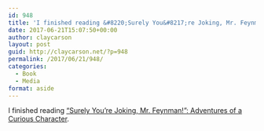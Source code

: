 ```yaml
---
id: 948
title: 'I finished reading &#8220;Surely You&#8217;re Joking, Mr. Feynman!&#8221;: Adventures of a Curious Character: Adventures of a Curious Character'
date: 2017-06-21T15:07:50+00:00
author: claycarson
layout: post
guid: http://claycarson.net/?p=948
permalink: /2017/06/21/948/
categories:
  - Book
  - Media
format: aside
---
```

I finished reading [&#8220;Surely You&#8217;re Joking, Mr. Feynman!&#8221;: Adventures of a Curious Character](http://amazon.com/exec/obidos/ASIN/B003V1WXKU/claycarson0c-20).<!--more-->